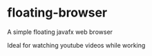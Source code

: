 # floating-browser

A simple floating javafx web browser 

Ideal for watching youtube videos while working 
